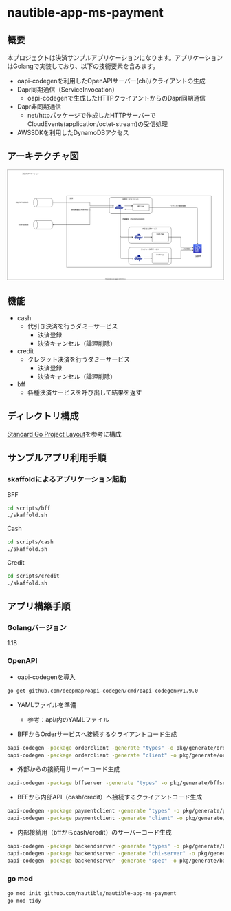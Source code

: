 # nautible-app-ms-payment

## 概要

本プロジェクトは決済サンプルアプリケーションになります。アプリケーションはGolangで実装しており、以下の技術要素を含みます。

- oapi-codegenを利用したOpenAPIサーバー(chi)/クライアントの生成
- Dapr同期通信（ServiceInvocation）
  - oapi-codegenで生成したHTTPクライアントからのDapr同期通信
- Dapr非同期通信
  - net/httpパッケージで作成したHTTPサーバーでCloudEvents(application/octet-stream)の受信処理
- AWSSDKを利用したDynamoDBアクセス

## アーキテクチャ図

![アーキテクチャイメージ](./assets/architecture.svg)

## 機能

- cash
  - 代引き決済を行うダミーサービス
    - 決済登録
    - 決済キャンセル（論理削除）
- credit
  - クレジット決済を行うダミーサービス
    - 決済登録
    - 決済キャンセル（論理削除）
- bff
  - 各種決済サービスを呼び出して結果を返す

## ディレクトリ構成

[Standard Go Project Layout](https://github.com/golang-standards/project-layout/blob/master/README_ja.md)を参考に構成


## サンプルアプリ利用手順

### skaffoldによるアプリケーション起動

BFF

```bash
cd scripts/bff
./skaffold.sh
```

Cash

```bash
cd scripts/cash
./skaffold.sh
```

Credit

```bash
cd scripts/credit
./skaffold.sh
```

## アプリ構築手順

### Golangバージョン

1.18

### OpenAPI

- oapi-codegenを導入

```bash
go get github.com/deepmap/oapi-codegen/cmd/oapi-codegen@v1.9.0
```

- YAMLファイルを準備
  - 参考：api/内のYAMLファイル

- BFFからOrderサービスへ接続するクライアントコード生成

```bash
oapi-codegen -package orderclient -generate "types" -o pkg/generate/orderclient/payment_types.go api/order.yaml
oapi-codegen -package orderclient -generate "client" -o pkg/generate/orderclient/http_client.go api/order.yaml
```

- 外部からの接続用サーバーコード生成

```bash
oapi-codegen -package bffserver -generate "types" -o pkg/generate/bffserver/types.go api/payment_bff.yaml
```

- BFFから内部API（cash/credit）へ接続するクライアントコード生成

```bash
oapi-codegen -package paymentclient -generate "types" -o pkg/generate/paymentclient/payment_types.go api/payment_backend.yaml
oapi-codegen -package paymentclient -generate "client" -o pkg/generate/paymentclient/http_client.go api/payment_backend.yaml
```

- 内部接続用（bffからcash/credit）のサーバーコード生成

```bash
oapi-codegen -package backendserver -generate "types" -o pkg/generate/backendserver/types.go api/payment_backend.yaml
oapi-codegen -package backendserver -generate "chi-server" -o pkg/generate/backendserver/server.go api/payment_backend.yaml
oapi-codegen -package backendserver -generate "spec" -o pkg/generate/backendserver/spec.go api/payment_backend.yaml
```

### go mod

```bash
go mod init github.com/nautible/nautible-app-ms-payment
go mod tidy
```
